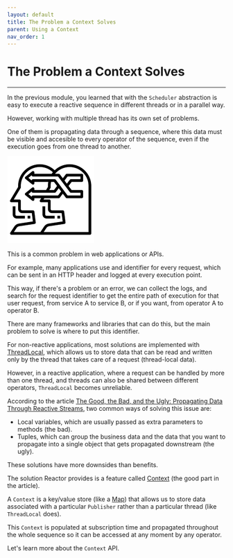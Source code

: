 ```yaml
---
layout: default
title: The Problem a Context Solves
parent: Using a Context
nav_order: 1
---
```


# The Problem a Context Solves
---
In the previous module, you learned that with the `Scheduler` abstraction is easy to execute a reactive sequence in different threads or in a parallel way.

However, working with multiple thread has its own set of problems.

One of them is propagating data through a sequence, where this data must be visible and accesible to every operator of the sequence, even if the execution goes from one thread to another.

![Propagating data](images/102.png)

This is a common problem in web applications or APIs.

For example, many applications use and identifier for every request, which can be sent in an HTTP header and logged at every execution point.

This way, if there's a problem or an error, we can collect the logs, and search for the request identifier to get the entire path of execution for that user request, from service A to service B, or if you want, from operator A to operator B.

There are many frameworks and libraries that can do this, but the main problem to solve is where to put this identifier.

For non-reactive applications, most solutions are implemented with [ThreadLocal](https://www.baeldung.com/java-threadlocal), which allows us to store data that can be read and written only by the thread that takes care of a request (thread-local data).

However, in a reactive application, where a request can be handled by more than one thread, and threads can also be shared between different operators, `ThreadLocal` becomes unreliable.

According to the article [The Good, the Bad, and the Ugly: Propagating Data Through Reactive Streams](https://dzone.com/articles/the-good-the-bad-and-the-ugly-of-propagating-data), two common ways of solving this issue are:
- Local variables, which are usually passed as extra parameters to methods (the bad).
- Tuples, which can group the business data and the data that you want to propagate into a single object that gets propagated downstream (the ugly).

These solutions have more downsides than benefits.

The solution Reactor provides is a feature called [Context](https://projectreactor.io/docs/core/release/api/reactor/util/context/Context.html) (the good part in the article).

A `Context` is a key/value store (like a [Map](https://docs.oracle.com/en/java/javase/17/docs/api/java.base/java/util/Map.html)) that allows us to store data associated with a particular `Publisher` rather than a particular thread (like `ThreadLocal` does).

This `Context` is populated at subscription time and propagated throughout the whole sequence so it can be accessed at any moment by any operator.

Let's learn more about the `Context` API.
